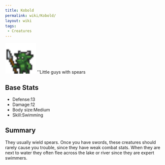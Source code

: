 ```yaml
---
title: Kobold
permalink: wiki/Kobold/
layout: wiki
tags:
 - Creatures
---
```


<img src="kobold.png" title="fig:kobold.png" alt="kobold.png" width="100" />
''Little guys with spears

Base Stats
----------

-   Defense:13
-   Damage:12
-   Body size:Medium
-   Skill:Swimming

Summary
-------

They usually wield spears. Once you have swords, these creatures should
rarely cause you trouble, since they have weak combat stats. When they
are next to water they often flee across the lake or river since they
are expert swimmers.
